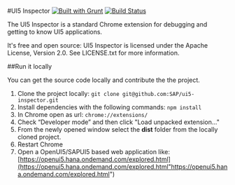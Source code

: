 #UI5 Inspector 
[![Built with Grunt](https://cdn.gruntjs.com/builtwith.png)](http://gruntjs.com/)
[![Build Status](https://travis-ci.org/SAP/ui5-inspector.svg?branch=master)](https://travis-ci.org/SAP/ui5-inspector)



The UI5 Inspector is a standard Chrome extension for debugging and getting to know UI5 applications. 

It's free and open source: UI5 Inspector is licensed under the Apache License, Version 2.0. See LICENSE.txt for more information.

##Run it locally 

You can get the source code locally and contribute the the project.

1. Clone the project locally: ```git clone git@github.com:SAP/ui5-inspector.git```
2. Install dependencies with the following commands: ```npm install```
3. In Chrome open as url: ```chrome://extensions/```
4. Check “Developer mode” and then click "Load unpacked extension..." 
5. From the newly opened window select the **dist** folder from the locally cloned project. 
6. Restart Chrome 
7. Open a OpenUI5/SAPUI5 based web application like: [https://openui5.hana.ondemand.com/explored.html](https://openui5.hana.ondemand.com/explored.html"https://openui5.hana.ondemand.com/explored.html") 
